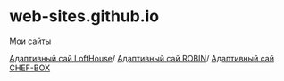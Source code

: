 # web-sites.github.io
Мои сайты

[Адаптивный сай LoftHouse](https://vinny290.github.io/lofthouse/ "1 сайт")/
[Адаптивный сай ROBIN](https://vinny290.github.io/robin/ "2 сайт")/
[Адаптивный сай CHEF-BOX](https://vinny290.github.io/chefbox/ "3 сайт")
